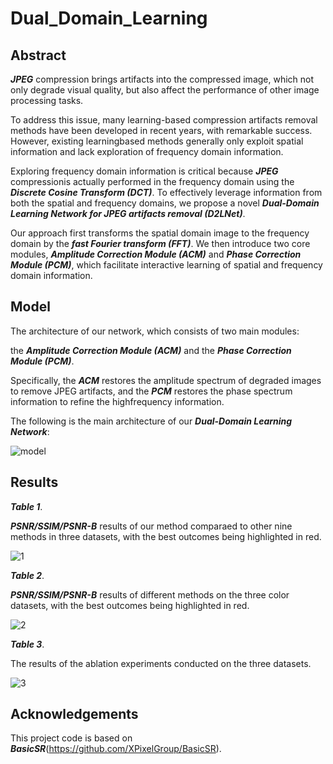 # Dual_Domain_Learning

## Abstract

***JPEG*** compression brings artifacts into the compressed image, which not only degrade visual quality, but also affect the performance of other image processing tasks. 

To address this issue, many learning-based compression artifacts removal methods have been developed in recent years, with remarkable success. However, existing learningbased methods generally only exploit spatial information and lack exploration of frequency domain information. 

Exploring frequency domain information is critical because ***JPEG*** compressionis actually performed in the frequency domain using the ***Discrete Cosine Transform (DCT)***. To effectively leverage information from both the spatial and frequency domains, we propose a novel ***Dual-Domain Learning Network for JPEG artifacts removal (D2LNet)***. 

Our approach first transforms the spatial domain image to the frequency domain by the ***fast Fourier transform (FFT)***. We then introduce two core modules, ***Amplitude Correction Module (ACM)*** and ***Phase Correction Module (PCM)***, which facilitate interactive learning of spatial and frequency domain information. 

## Model

The architecture of our network, which consists of two main modules: 
  
the ***Amplitude Correction Module (ACM)*** and the ***Phase Correction Module (PCM)***.
  
Specifically, the ***ACM*** restores the amplitude spectrum of degraded images to remove JPEG artifacts, and the ***PCM*** restores the phase spectrum information to refine the highfrequency information.

The following is the main architecture of our ***Dual-Domain Learning Network***:

![model](https://github.com/YeunkSuzy/Dual_Domain_Learning/assets/113883547/278fc390-9577-4449-937d-d149e8e0a227)

## Results

___Table 1___. 

***PSNR/SSIM/PSNR-B*** results of our method comparaed to other nine methods in three datasets, with the best outcomes being highlighted in red.

![1](https://github.com/YeunkSuzy/Dual_Domain_Learning/assets/113883547/e439d374-b39d-488a-ac5d-01ef0e3ede5e)

___Table 2___.

***PSNR/SSIM/PSNR-B*** results of different methods on the three color datasets, with the best outcomes being highlighted in red.

![2](https://github.com/YeunkSuzy/Dual_Domain_Learning/assets/113883547/2a5fe5d6-1fb1-496f-b1db-be0fc47f55d5)

___Table 3___. 

The results of the ablation experiments conducted on the three datasets.

![3](https://github.com/YeunkSuzy/Dual_Domain_Learning/assets/113883547/59db89e0-260c-448b-be12-eae7c21d9e8e)

## Acknowledgements 

This project code is based on ***BasicSR***(https://github.com/XPixelGroup/BasicSR).
